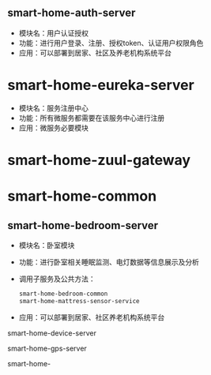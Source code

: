 ## smart-home-auth-server

* 模块名：用户认证授权
* 功能：进行用户登录、注册、授权token、认证用户权限角色
* 应用：可以部署到居家、社区及养老机构系统平台

# smart-home-eureka-server

* 模块名：服务注册中心
* 功能：所有微服务都需要在该服务中心进行注册
* 应用：微服务必要模块

# smart-home-zuul-gateway

# smart-home-common

## smart-home-bedroom-server

* 模块名：卧室模块
* 功能：进行卧室相关睡眠监测、电灯数据等信息展示及分析

* 调用子服务及公共方法：

  ```markdown
  smart-home-bedroom-common
  smart-home-mattress-sensor-service
  ```

* 应用：可以部署到居家、社区养老机构系统平台

smart-home-device-server

smart-home-gps-server

smart-home-

